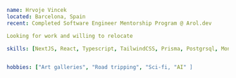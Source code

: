 ```yaml
name: Hrvoje Vincek
located: Barcelona, Spain
recent: Completed Software Engineer Mentorship Program @ Arol.dev

Looking for work and willing to relocate 

skills: [NextJS, React, Typescript, TailwindCSS, Prisma, Postgrsql, MongoDB, Express, GraphQL, MongoDB]


hobbies: ["Art galleries", "Road tripping", "Sci-fi, "AI" ]

```

<!---
hrvojevincek/hrvojevincek is a ✨ special ✨ repository because its `README.md` (this file) appears on your GitHub profile.
You can click the Preview link to take a look at your changes.
--->
